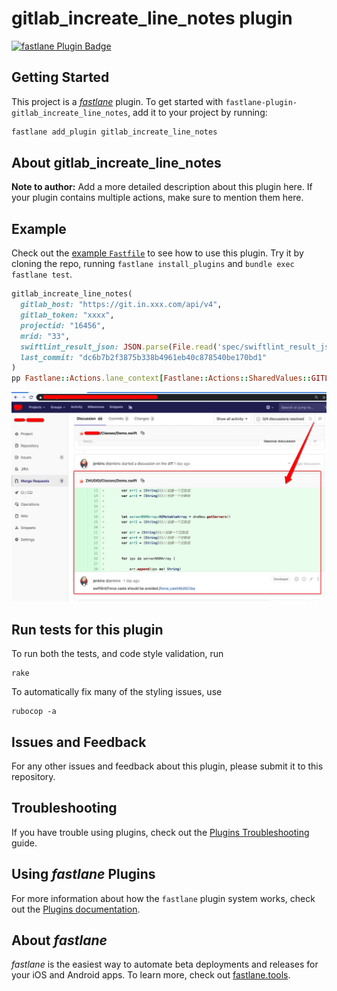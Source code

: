 # gitlab_increate_line_notes plugin

[![fastlane Plugin Badge](https://rawcdn.githack.com/fastlane/fastlane/master/fastlane/assets/plugin-badge.svg)](https://rubygems.org/gems/fastlane-plugin-gitlab_increate_line_notes)

## Getting Started

This project is a [_fastlane_](https://github.com/fastlane/fastlane) plugin. To get started with `fastlane-plugin-gitlab_increate_line_notes`, add it to your project by running:

```bash
fastlane add_plugin gitlab_increate_line_notes
```

## About gitlab_increate_line_notes

**Note to author:** Add a more detailed description about this plugin here. If your plugin contains multiple actions, make sure to mention them here.

## Example

Check out the [example `Fastfile`](fastlane/Fastfile) to see how to use this plugin. Try it by cloning the repo, running `fastlane install_plugins` and `bundle exec fastlane test`.

```ruby
gitlab_increate_line_notes(
  gitlab_host: "https://git.in.xxx.com/api/v4",
  gitlab_token: "xxxx",
  projectid: "16456",
  mrid: "33",
  swiftlint_result_json: JSON.parse(File.read('spec/swiftlint_result_json')),
  last_commit: "dc6b7b2f3875b338b4961eb40c878540be170bd1"
)
pp Fastlane::Actions.lane_context[Fastlane::Actions::SharedValues::GITLAB_LINT_ADD_DISCUSSIONS_LINE_NOTES]
```

![](Snip20190726_7.png)

## Run tests for this plugin

To run both the tests, and code style validation, run

```
rake
```

To automatically fix many of the styling issues, use
```
rubocop -a
```

## Issues and Feedback

For any other issues and feedback about this plugin, please submit it to this repository.

## Troubleshooting

If you have trouble using plugins, check out the [Plugins Troubleshooting](https://docs.fastlane.tools/plugins/plugins-troubleshooting/) guide.

## Using _fastlane_ Plugins

For more information about how the `fastlane` plugin system works, check out the [Plugins documentation](https://docs.fastlane.tools/plugins/create-plugin/).

## About _fastlane_

_fastlane_ is the easiest way to automate beta deployments and releases for your iOS and Android apps. To learn more, check out [fastlane.tools](https://fastlane.tools).
